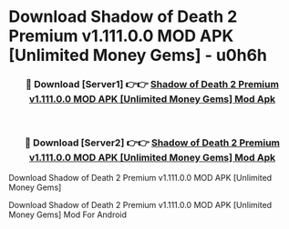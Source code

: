 # Download Shadow of Death 2 Premium v1.111.0.0 MOD APK [Unlimited Money Gems] - u0h6h


<div align="center">
<h3>🔴 Download [Server1] 👉👉 <a href="https://apk-comot.site?title=Shadow_of_Death_2_Premium_v1.111.0.0_MOD_APK_[Unlimited_Money_Gems]">Shadow of Death 2 Premium v1.111.0.0 MOD APK [Unlimited Money Gems] Mod Apk</a></h3><br>
<h3>🔴 Download [Server2] 👉👉 <a href="https://apk-comot.site?title=Shadow_of_Death_2_Premium_v1.111.0.0_MOD_APK_[Unlimited_Money_Gems]">Shadow of Death 2 Premium v1.111.0.0 MOD APK [Unlimited Money Gems] Mod Apk</a></h3>
</div>



Download Shadow of Death 2 Premium v1.111.0.0 MOD APK [Unlimited Money Gems] 

Download Shadow of Death 2 Premium v1.111.0.0 MOD APK [Unlimited Money Gems] Mod For Android